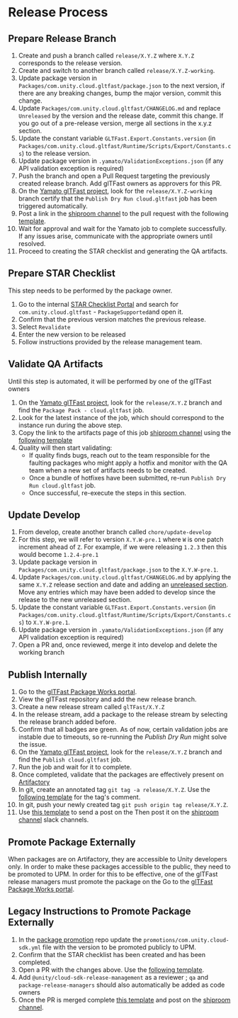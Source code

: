 # Release Process

## Prepare Release Branch

1. Create and push a branch called `release/X.Y.Z` where `X.Y.Z` corresponds to
   the release version.
1. Create and switch to another branch called `release/X.Y.Z-working`.
1. Update package version in `Packages/com.unity.cloud.gltfast/package.json` to
   the next version, if there are any breaking changes, bump the major version,
   commit this change.
1. Update `Packages/com.unity.cloud.gltfast/CHANGELOG.md` and replace `Unreleased`
   by the version and the release date, commit this change. If you go out
   of a pre-release version, merge all sections in the x.y.z section.
1. Update the constant variable `GLTFast.Export.Constants.version`
   (in `Packages/com.unity.cloud.gltfast/Runtime/Scripts/Export/Constants.cs`)
   to the release version.
1. Update package version in `.yamato/ValidationExceptions.json` (if any API validation exception is required)
1. Push the branch and open a Pull Request targeting the previously created
   release branch. Add glTFast owners as approvers for this PR.
1. On the [Yamato glTFast project], look for the `release/X.Y.Z-working` branch
   certify that the `Publish Dry Run cloud.gltfast` job has been triggered
   automatically.
1. Post a link in the [shiproom channel] to the pull request with the following
   [template](./Templates/release-pr-message.md).
1. Wait for approval and wait for the Yamato job to complete successfully. If
   any issues arise, communicate with the appropriate owners until resolved.
1. Proceed to creating the STAR checklist and generating the QA artifacts.

## Prepare STAR Checklist

This step needs to be performed by the package owner.

1. Go to the internal [STAR Checklist
   Portal](https://star-checklist.ds.unity3d.com/) and search for
   `com.unity.cloud.gltfast` - `PackageSupported`and open it.
1. Confirm that the previous version matches the previous release.
1. Select `Revalidate`
1. Enter the new version to be released
1. Follow instructions provided by the release management team.

## Validate QA Artifacts

Until this step is automated, it will be performed by one of the glTFast
owners

1. On the [Yamato glTFast project], look for the `release/X.Y.Z` branch and
   find the `Package Pack - cloud.gltfast` job.
1. Look for the latest instance of the job, which should correspond to the
   instance run during the above step.
1. Copy the link to the artifacts page of this job [shiproom channel] using the
   [following template](./Templates/qa-artifacts-message.md)
1. Quality will then start validating:
   - If quality finds bugs, reach out to the team responsible for the faulting
     packages who might apply a hotfix and monitor with the QA team when a new set of artifacts needs to be created.
   - Once a bundle of hotfixes have been submitted, re-run
     `Publish Dry Run cloud.gltfast` job.
   - Once successful, re-execute the steps in this section.

## Update Develop

1. From develop, create another branch called `chore/update-develop`
1. For this step, we will refer to version `X.Y.W-pre.1` where `W` is one patch
   increment ahead of `Z`. For example, if we were releasing `1.2.3` then this would become `1.2.4-pre.1`
1. Update package version in `Packages/com.unity.cloud.gltfast/package.json` to
   the `X.Y.W-pre.1`.
1. Update `Packages/com.unity.cloud.gltfast/CHANGELOG.md` by applying the same
   `X.Y.Z` release section and date and adding an
   [unreleased section](./Templates/changelog-section.md). Move any entries
   which may have been added to develop since the release to the new unreleased
   section.
1. Update the constant variable `GLTFast.Export.Constants.version`
   (in `Packages/com.unity.cloud.gltfast/Runtime/Scripts/Export/Constants.cs`)
   to `X.Y.W-pre.1`.
1. Update package version in `.yamato/ValidationExceptions.json` (if any API validation exception is required)
1. Open a PR and, once reviewed, merge it into develop and delete the working
   branch

## Publish Internally

1. Go to the [glTFast Package Works portal](
   https://package-works.prd.cds.internal.unity3d.com/project?id=6135).
1. View the glTFast repository and add the new release branch.
1. Create a new release stream called `glTFast/X.Y.Z`
1. In the release stream, add a package to the release stream by selecting the
   release branch added before.
1. Confirm that all badges are green. As of now, certain validation jobs are
   instable due to timeouts, so re-running the *Publish Dry Run* might solve
   the issue.
1. On the [Yamato glTFast project], look for the `release/X.Y.Z` branch and find the `Publish cloud.gltfast` job.
1. Run the job and wait for it to complete.
1. Once completed, validate that the packages are effectively present on
   [Artifactory](https://artifactory.prd.cds.internal.unity3d.com/ui/packages?name=com.unity.cloud.gltfast%2A&type=packages)
1. In git, create an annotated tag `git tag -a release/X.Y.Z`. Use the
   [following template](./Templates/tag-template.md) for the tag's comment.
1. In git, push your newly created tag `git push origin tag release/X.Y.Z`.
1. Use [this template](./Templates/completed-internal-release-message.md) to
   send a post on the Then post it on the
   [shiproom channel] slack channels.

## Promote Package Externally

When packages are on Artifactory, they are accessible to Unity developers only.
In order to make these packages accessible to the public, they need to be
promoted to UPM. In order for this to be effective, one of the glTFast release
managers must promote the package on the Go to the
[glTFast Package Works portal](
https://package-works.prd.cds.internal.unity3d.com/project?id=6135).

## Legacy Instructions to Promote Package Externally

1. In the [package promotion][promotion] repo update the
   `promotions/com.unity.cloud-sdk.yml` file with the version to be promoted
   publicly to UPM.
1. Confirm that the STAR checklist has been created and has been completed.
1. Open a PR with the changes above. Use the [following
   template](./templates/promotion-pr-message.md).
1. Add `@unity/cloud-sdk-release-management` as a reviewer ; `qa` and
   `package-release-managers` should also automatically be added as code owners
1. Once the PR is merged complete [this
   template](./Templates/completed-promotion-message.md) and post on the
   [shiproom channel].

[promotion]: https://github.cds.internal.unity3d.com/unity/rm-package-promotion
[shiproom channel]: https://unity.slack.com/archives/C043U33AY3B
[Yamato glTFast project]: https://unity-ci.cds.internal.unity3d.com/project/2268?nav=branches
